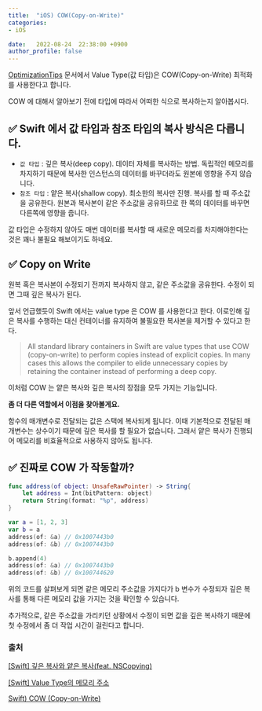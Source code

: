 ```yaml
---
title:  "iOS) COW(Copy-on-Write)"
categories:
- iOS

date:   2022-08-24  22:38:00 +0900
author_profile: false
---
```

[OptimizationTips](https://github.com/apple/swift/blob/main/docs/OptimizationTips.rst#advice-use-inplace-mutation-instead-of-object-reassignment) 문서에서 Value Type(값 타입)은 COW(Copy-on-Write) 최적화를 사용한다고 합니다.

COW 에 대해서 알아보기 전에 타입에 따라서 어떠한 식으로 복사하는지 알아봅시다.

## ✅ Swift 에서 값 타입과 참조 타입의 복사 방식은 다릅니다.

- `값 타입` : 깊은 복사(deep copy). 데이터 자체를 복사하는 방법. 독립적인 메모리를 차지하기 때문에 복사한 인스턴스의 데이터를 바꾸더라도 원본에 영향을 주지 않습니다.
- `참조 타입` : 얕은 복사(shallow copy). 최소한의 복사만 진행. 복사를 할 때 주소값을 공유한다. 원본과 복사본이 같은 주소값을 공유하므로 한 쪽의 데이터를 바꾸면 다른쪽에 영향을 줍니다.

값 타입은 수정하지 않아도 매번 데이터를 복사할 때 새로운 메모리를 차지해야한다는 것은 꽤나 불필요 해보이기도 하네요.

## ✅ Copy on Write

원복 혹은 복사본이 수정되기 전까지 복사하지 않고, 같은 주소값을 공유한다. 수정이 되면 그때 깊은 복사가 된다.

앞서 언급했듯이 Swift 에서는 value type 은 COW 를 사용한다고 한다. 이로인해 깊은 복사를 수행하는 대신 컨테이너를 유지하여 불필요한 복사본을 제거할 수 있다고 한다.

> All standard library containers in Swift are value types that use COW (copy-on-write) to perform copies instead of explicit copies. In many cases this allows the compiler to elide unnecessary copies by retaining the container instead of performing a deep copy.
> 

이처럼 COW 는 얕은 복사와 깊은 복사의 장점을 모두 가지는 기능입니다.

**좀 더 다른 역할에서 이점을 찾아볼게요.** 

함수의 매개변수로 전달되는 값은 스택에 복사되게 됩니다. 이때 기본적으로 전달된 매개변수는 상수이기 때문에 깊은 복사를 할 필요가 없습니다. 그래서 얕은 복사가 진행되어 메모리를 비효율적으로 사용하지 않아도 됩니다.

## ✅ 진짜로 COW 가 작동할까?

```swift
func address(of object: UnsafeRawPointer) -> String{
    let address = Int(bitPattern: object)
    return String(format: "%p", address)
}

var a = [1, 2, 3]
var b = a
address(of: &a) // 0x1007443b0
address(of: &b) // 0x1007443b0

b.append(4)
address(of: &a) // 0x1007443b0
address(of: &b) // 0x100744620
```

위의 코드를 살펴보게 되면 같은 메모리 주소값을 가지다가 b 변수가 수정되자 깊은 복사를 통해 다른 메모리 값을 가지는 것을 확인할 수 있습니다.

추가적으로, 같은 주소값을 가리키던 상황에서 수정이 되면 값을 깊은 복사하기 때문에 첫 수정에서 좀 더 작업 시간이 걸린다고 합니다.

### 출처

[[Swift] 깊은 복사와 얕은 복사(feat. NSCopying)](https://jeong9216.tistory.com/527)

[[Swift] Value Type의 메모리 주소](https://sujinnaljin.medium.com/swift-value-type%EC%9D%98-%EB%A9%94%EB%AA%A8%EB%A6%AC-%EC%A3%BC%EC%86%8C-7d4c3de73b11)

[Swift) COW (Copy-on-Write)](https://babbab2.tistory.com/18)
